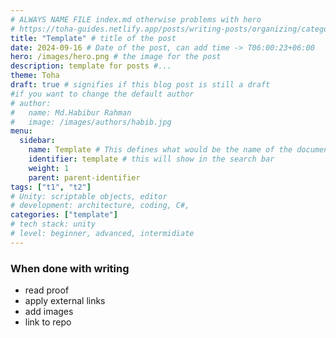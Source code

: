```yaml
---
# ALWAYS NAME FILE index.md otherwise problems with hero
# https://toha-guides.netlify.app/posts/writing-posts/organizing/category/
title: "Template" # title of the post
date: 2024-09-16 # Date of the post, can add time -> T06:00:23+06:00
hero: /images/hero.png # the image for the post
description: template for posts #...
theme: Toha
draft: true # signifies if this blog post is still a draft
#if you want to change the default author
# author:
#   name: Md.Habibur Rahman
#   image: /images/authors/habib.jpg
menu:
  sidebar:
    name: Template # This defines what would be the name of the document in sidebar file hierarchy
    identifier: template # this will show in the search bar
    weight: 1
    parent: parent-identifier
tags: ["t1", "t2"]
# Unity: scriptable objects, editor
# development: architecture, coding, C#,
categories: ["template"]
# tech stack: unity
# level: beginner, advanced, intermidiate
---
```


### When done with writing
- read proof
- apply external links
- add images
- link to repo